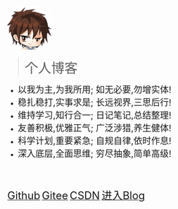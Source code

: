 
<br>

<img src="/static/img/profile-picture.png" style="border-radius:30%; opacity: 1;" />


> <span style="font-size:30px">个人博客</span>

- <span style="font-size:20px">以我为主,为我所用; 如无必要,勿增实体!</span>
- <span style="font-size:20px">稳扎稳打,实事求是; 长远视界,三思后行!</span>
- <span style="font-size:20px">维持学习,知行合一; 日记笔记,总结整理!</span>
- <span style="font-size:20px">友善积极,优雅正气; 广泛涉猎,养生健体!</span>
- <span style="font-size:20px">科学计划,重要紧急; 自规自律,依时作息!</span>
- <span style="font-size:20px">深入底层,全面思维; 穷尽抽象,简单高级!</span>

<br/>
<br/>

<!-- 下面的标签连接不能有空行 -->
[<span style="font-size:24px">Github</span>](https://github.com/cpfree/)
[<span style="font-size:24px">Gitee</span>](https://gitee.com/cpfree/)
[<span style="font-size:24px">CSDN</span>](https://blog.csdn.net/u011511756/)
[<span style="font-size:24px">进入Blog</span>](README.md)
